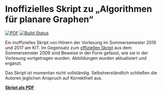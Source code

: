 # Inoffizielles Skript zu „Algorithmen für planare Graphen“

 [![PDF](http://encharm.github.io/Font-Awesome-SVG-PNG/png/22/file-pdf-o.png)](https://jgleitz.github.io/AfpG-Skript/Inoffizielles%20Skript.pdf)  [![Build Status](https://travis-ci.org/jGleitz/AfpG-Skript.svg?branch=master)](https://travis-ci.org/jGleitz/AfpG-Skript)

Ein inoffizielles Skript von Hörern der Vorlesung im Sommersemester 2016 und 2017 am KIT. Im Gegensatz zum [offiziellen Skript](http://i11www.iti.kit.edu/_media/teaching/sommer2009/planargraphs/vorlesung.pdf) aus dem Sommersemster 2009 sind Beweise in der Form gefasst, wie sie in der Vorlesung vortgetragen wurden. Abbildungen wurden aktualisiert und ergänzt.

Das Skript ist momentan nicht vollständig. Selbstverständlich schließen die Autoren jeglichen Anspruch auf Korrektheit aus.

[**Skript als PDF**](https://jgleitz.github.io/AfpG-Skript/Inoffizielles%20Skript.pdf)